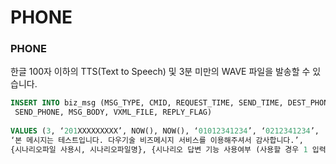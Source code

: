 # PHONE

### PHONE

한글 100자 이하의 TTS(Text to Speech) 및 3분 미만의 WAVE 파일을 발송할 수 있습니다.

```sql
INSERT INTO biz_msg (MSG_TYPE, CMID, REQUEST_TIME, SEND_TIME, DEST_PHONE,
 SEND_PHONE, MSG_BODY, VXML_FILE, REPLY_FLAG)
 
VALUES (3, ‘201XXXXXXXXX’, NOW(), NOW(), ‘01012341234’, ‘0212341234’,
‘본 메시지는 테스트입니다. 다우기술 비즈메시지 서비스를 이용해주셔서 감사합니다.’, 
{시나리오파일 사용시, 시나리오파일명}, {시나리오 답변 기능 사용여부 (사용할 경우 1 입력)});
```
